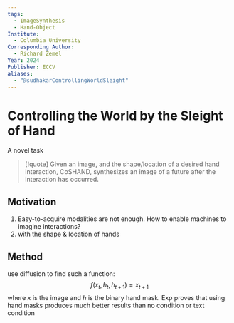 ```yaml
---
tags:
  - ImageSynthesis
  - Hand-Object
Institute:
  - Columbia University
Corresponding Author:
  - Richard Zemel
Year: 2024
Publisher: ECCV
aliases:
  - "@sudhakarControllingWorldSleight"
---
```

# Controlling the World by the Sleight of Hand
A novel task
> [!quote]
> Given an image, and the shape/location of a desired hand interaction, CoSHAND, synthesizes an image of a future after the interaction has occurred.
## Motivation
1. Easy-to-acquire modalities are not enough. How to enable machines to imagine interactions?
2. with the shape & location of hands

## Method
use diffusion to find such a function:
$$f(x_t, h_t, h_{t+1}) = x_{t+1}$$
where $x$ is the image and $h$ is the binary hand mask.
Exp proves that using hand masks produces much better results than no condition or text condition 